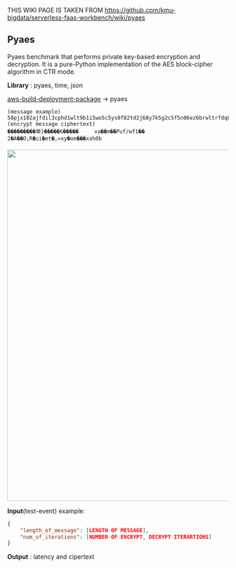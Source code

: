 THIS WIKI PAGE IS TAKEN FROM https://github.com/kmu-bigdata/serverless-faas-workbench/wiki/pyaes
## Pyaes

Pyaes benchmark that performs private key-based encryption and decryption. It is a pure-Python implementation of the AES block-cipher algorithm in CTR mode.

**Library** : pyaes, time, json

[aws-build-deployment-package](https://github.com/kmu-bigdata/serverless-faas-workbench/wiki/aws-build-deployment-package) -> pyaes

```text
(message example)
58pjx102ajfdil3cphd1wlt9b1i5wo5c5ys0f82td2j68y7k5g2c5f5n06ez6brwltrfdq8shuy7rcnzk7qym3eqsmfzuz5k7mjo
(encrypt message ciphertext) 
���������単}�����6�����     va��m��Puf/wf1��    2�A��O;R�טi�et�,=xƴ�oe���xa%0b
```
<img src='https://user-images.githubusercontent.com/10591350/65368805-9d084400-dc80-11e9-8937-d014a3352f5a.png' width=800px>

**Input**(test-event) example:
```json
{
    "length_of_message": [LENGTH OF MESSAGE],
    "num_of_iterations": [NUMBER OF ENCRYPT, DECRYPT ITERARTIONS]
}
```
**Output** : latency and cipertext
